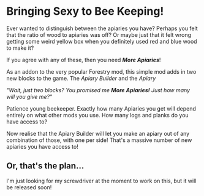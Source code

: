 # Bringing Sexy to Bee Keeping!
Ever wanted to distinguish between the apiaries you have? Perhaps you felt that the ratio of wood to apiaries was off? Or maybe just that it felt wrong getting some weird yellow box when you definitely used red and blue wood to make it?

If you agree with any of these, then you need ***More Apiaries***!

As an addon to the very popular Forestry mod, this simple mod adds in two new blocks to the game. The *Apiary Builder* and the *Apiary*

*"Wait, just two blocks? You promised me* ***More Apiaries!*** *Just how many will you give me?"*

Patience young beekeeper. Exactly how many Apiaries you get will depend entirely on what other mods you use. How many logs and planks do you have access to?

Now realise that the Apiary Builder will let you make an apiary out of any combination of those, with one per side!  That's a massive number of new apiaries you have access to!

## Or, that's the plan...
I'm just looking for my screwdriver at the moment to work on this, but it will be released soon!